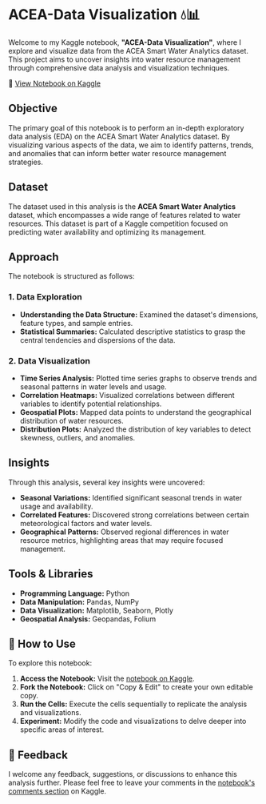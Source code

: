 # ACEA-Data Visualization 💧📊

Welcome to my Kaggle notebook, **"ACEA-Data Visualization"**, where I explore and visualize data from the ACEA Smart Water Analytics dataset. This project aims to uncover insights into water resource management through comprehensive data analysis and visualization techniques.

🔗 [View Notebook on Kaggle](https://www.kaggle.com/code/vaishnavidixit12/acea-data-visualization)

## Objective

The primary goal of this notebook is to perform an in-depth exploratory data analysis (EDA) on the ACEA Smart Water Analytics dataset. By visualizing various aspects of the data, we aim to identify patterns, trends, and anomalies that can inform better water resource management strategies.

##  Dataset

The dataset used in this analysis is the **ACEA Smart Water Analytics** dataset, which encompasses a wide range of features related to water resources. This dataset is part of a Kaggle competition focused on predicting water availability and optimizing its management.

## Approach

The notebook is structured as follows:

### 1. Data Exploration
- **Understanding the Data Structure:** Examined the dataset's dimensions, feature types, and sample entries.
- **Statistical Summaries:** Calculated descriptive statistics to grasp the central tendencies and dispersions of the data.

### 2. Data Visualization
- **Time Series Analysis:** Plotted time series graphs to observe trends and seasonal patterns in water levels and usage.
- **Correlation Heatmaps:** Visualized correlations between different variables to identify potential relationships.
- **Geospatial Plots:** Mapped data points to understand the geographical distribution of water resources.
- **Distribution Plots:** Analyzed the distribution of key variables to detect skewness, outliers, and anomalies.

## Insights

Through this analysis, several key insights were uncovered:

- **Seasonal Variations:** Identified significant seasonal trends in water usage and availability.
- **Correlated Features:** Discovered strong correlations between certain meteorological factors and water levels.
- **Geographical Patterns:** Observed regional differences in water resource metrics, highlighting areas that may require focused management.

## Tools & Libraries

- **Programming Language:** Python
- **Data Manipulation:** Pandas, NumPy
- **Data Visualization:** Matplotlib, Seaborn, Plotly
- **Geospatial Analysis:** Geopandas, Folium

## 📌 How to Use

To explore this notebook:

1. **Access the Notebook:** Visit the [notebook on Kaggle](https://www.kaggle.com/code/vaishnavidixit12/acea-data-visualization).
2. **Fork the Notebook:** Click on "Copy & Edit" to create your own editable copy.
3. **Run the Cells:** Execute the cells sequentially to replicate the analysis and visualizations.
4. **Experiment:** Modify the code and visualizations to delve deeper into specific areas of interest.

## 💬 Feedback

I welcome any feedback, suggestions, or discussions to enhance this analysis further. Please feel free to leave your comments in the [notebook's comments section](https://www.kaggle.com/code/vaishnavidixit12/acea-data-visualization/comments) on Kaggle.


